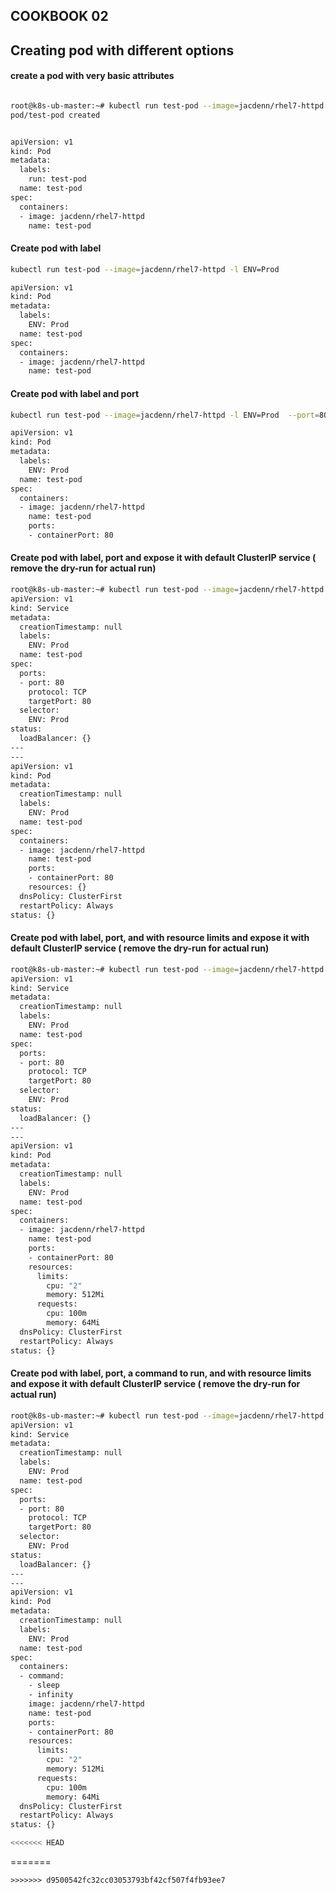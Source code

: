 ## COOKBOOK 02
## Creating pod with different options


#### create a pod with very basic attributes

```bash

root@k8s-ub-master:~# kubectl run test-pod --image=jacdenn/rhel7-httpd
pod/test-pod created


apiVersion: v1
kind: Pod
metadata:
  labels:
    run: test-pod
  name: test-pod
spec:
  containers:
  - image: jacdenn/rhel7-httpd
    name: test-pod


```


#### Create pod with label

```bash
kubectl run test-pod --image=jacdenn/rhel7-httpd -l ENV=Prod  

apiVersion: v1
kind: Pod
metadata:
  labels:
    ENV: Prod
  name: test-pod
spec:
  containers:
  - image: jacdenn/rhel7-httpd
    name: test-pod

```

#### Create pod with label and port

```bash
kubectl run test-pod --image=jacdenn/rhel7-httpd -l ENV=Prod  --port=80

apiVersion: v1
kind: Pod
metadata:
  labels:
    ENV: Prod
  name: test-pod
spec:
  containers:
  - image: jacdenn/rhel7-httpd
    name: test-pod
    ports:
    - containerPort: 80

```

#### Create pod with label, port and expose it with default ClusterIP service ( remove the dry-run for actual run)

```bash
root@k8s-ub-master:~# kubectl run test-pod --image=jacdenn/rhel7-httpd -l ENV=Prod  --port=80 --expose --dry-run=client -oyaml
apiVersion: v1
kind: Service
metadata:
  creationTimestamp: null
  labels:
    ENV: Prod
  name: test-pod
spec:
  ports:
  - port: 80
    protocol: TCP
    targetPort: 80
  selector:
    ENV: Prod
status:
  loadBalancer: {}
---
---
apiVersion: v1
kind: Pod
metadata:
  creationTimestamp: null
  labels:
    ENV: Prod
  name: test-pod
spec:
  containers:
  - image: jacdenn/rhel7-httpd
    name: test-pod
    ports:
    - containerPort: 80
    resources: {}
  dnsPolicy: ClusterFirst
  restartPolicy: Always
status: {}

```

#### Create pod with label, port, and with resource limits and expose it with default ClusterIP service ( remove the dry-run for actual run)

```bash
root@k8s-ub-master:~# kubectl run test-pod --image=jacdenn/rhel7-httpd -l ENV=Prod --limits="cpu=2,memory=512Mi" --requests="cpu=100m,memory=64Mi" --port=80 --expose --dry-run=client -oyaml
apiVersion: v1
kind: Service
metadata:
  creationTimestamp: null
  labels:
    ENV: Prod
  name: test-pod
spec:
  ports:
  - port: 80
    protocol: TCP
    targetPort: 80
  selector:
    ENV: Prod
status:
  loadBalancer: {}
---
---
apiVersion: v1
kind: Pod
metadata:
  creationTimestamp: null
  labels:
    ENV: Prod
  name: test-pod
spec:
  containers:
  - image: jacdenn/rhel7-httpd
    name: test-pod
    ports:
    - containerPort: 80
    resources:
      limits:
        cpu: "2"
        memory: 512Mi
      requests:
        cpu: 100m
        memory: 64Mi
  dnsPolicy: ClusterFirst
  restartPolicy: Always
status: {}

```

#### Create pod with label, port, a command to run, and with resource limits and expose it with default ClusterIP service ( remove the dry-run for actual run)

```bash
root@k8s-ub-master:~# kubectl run test-pod --image=jacdenn/rhel7-httpd -l ENV=Prod --limits="cpu=2,memory=512Mi" --requests="cpu=100m,memory=64Mi" --port=80 --expose --dry-run=client -oyaml --command -- sleep infinity
apiVersion: v1
kind: Service
metadata:
  creationTimestamp: null
  labels:
    ENV: Prod
  name: test-pod
spec:
  ports:
  - port: 80
    protocol: TCP
    targetPort: 80
  selector:
    ENV: Prod
status:
  loadBalancer: {}
---
---
apiVersion: v1
kind: Pod
metadata:
  creationTimestamp: null
  labels:
    ENV: Prod
  name: test-pod
spec:
  containers:
  - command:
    - sleep
    - infinity
    image: jacdenn/rhel7-httpd
    name: test-pod
    ports:
    - containerPort: 80
    resources:
      limits:
        cpu: "2"
        memory: 512Mi
      requests:
        cpu: 100m
        memory: 64Mi
  dnsPolicy: ClusterFirst
  restartPolicy: Always
status: {}

<<<<<<< HEAD
```
=======
```
>>>>>>> d9500542fc32cc03053793bf42cf507f4fb93ee7
